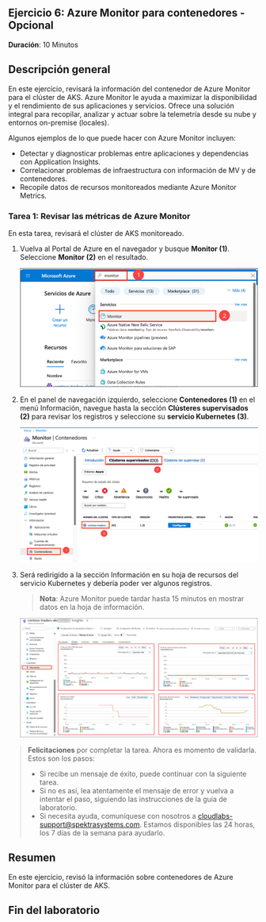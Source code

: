 ## Ejercicio 6: Azure Monitor para contenedores - Opcional

**Duración**: 10 Minutos

## Descripción general

En este ejercicio, revisará la información del contenedor de Azure Monitor para el clúster de AKS. Azure Monitor le ayuda a maximizar la disponibilidad y el rendimiento de sus aplicaciones y servicios. Ofrece una solución integral para recopilar, analizar y actuar sobre la telemetría desde su nube y entornos on-premise (locales).

Algunos ejemplos de lo que puede hacer con Azure Monitor incluyen:

- Detectar y diagnosticar problemas entre aplicaciones y dependencias con Application Insights.
- Correlacionar problemas de infraestructura con información de MV y de contenedores.
- Recopile datos de recursos monitoreados mediante Azure Monitor Metrics.
  

### Tarea 1: Revisar las métricas de Azure Monitor

En esta tarea, revisará el clúster de AKS monitoreado.

1. Vuelva al Portal de Azure en el navegador y busque **Monitor (1)**. Seleccione **Monitor (2)** en el resultado.

   ![Esta es una captura de pantalla mostrando cómo acceder a Azure Monitor.](media/14.png "Accediendo a Azure Monitor")
     
1. En el panel de navegación izquierdo, seleccione **Contenedores (1)** en el menú Información, navegue hasta la sección **Clústeres supervisados (2)** para revisar los registros y seleccione su **servicio Kubernetes (3)**.

   ![Accediendo a clusteres monitoreados.](media/13.png "Accediendo a clusteres monitoreados")
   
1. Será redirigido a la sección Información en su hoja de recursos del servicio Kubernetes y debería poder ver algunos registros.

   > **Nota**: Azure Monitor puede tardar hasta 15 minutos en mostrar datos en la hoja de información.
    
    ![Esta es una captura de pantalla que muestra datos monitoreados en el servicio Kubernetes.](media/12.png "Datos monitoreados del servicio Kubernetes")

<validation step="ba51688d-c5b8-43c8-811c-e78e9a5539ce" />

> **Felicitaciones** por completar la tarea. Ahora es momento de validarla. Estos son los pasos:
> - Si recibe un mensaje de éxito, puede continuar con la siguiente tarea.
> - Si no es así, lea atentamente el mensaje de error y vuelva a intentar el paso, siguiendo las instrucciones de la guía de laboratorio.
> - Si necesita ayuda, comuníquese con nosotros a cloudlabs-support@spektrasystems.com. Estamos disponibles las 24 horas, los 7 días de la semana para ayudarlo.

## Resumen

En este ejercicio, revisó la información sobre contenedores de Azure Monitor para el clúster de AKS.

## Fin del laboratorio

